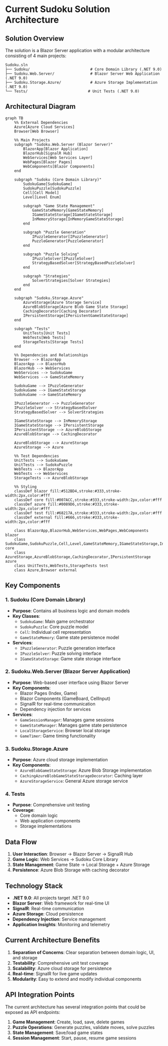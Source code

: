 # Current Sudoku Solution Architecture

## Solution Overview

The solution is a Blazor Server application with a modular architecture consisting of 4 main projects:

```
Sudoku.sln
├── Sudoku/                           # Core Domain Library (.NET 9.0)
├── Sudoku.Web.Server/                # Blazor Server Web Application (.NET 9.0)
├── Sudoku.Storage.Azure/             # Azure Storage Implementation (.NET 9.0)
└── Tests/                           # Unit Tests (.NET 9.0)
```

## Architectural Diagram

```mermaid
graph TB
    %% External Dependencies
    Azure[Azure Cloud Services]
    Browser[Web Browser]

    %% Main Projects
    subgraph "Sudoku.Web.Server (Blazor Server)"
        BlazorApp[Blazor Application]
        BlazorHub[SignalR Hub]
        WebServices[Web Services Layer]
        WebPages[Blazor Pages]
        WebComponents[Blazor Components]
    end

    subgraph "Sudoku (Core Domain Library)"
        SudokuGame[SudokuGame]
        SudokuPuzzle[SudokuPuzzle]
        Cell[Cell Model]
        Level[Level Enum]

        subgraph "Game State Management"
            GameStateMemory[GameStateMemory]
            IGameStateStorage[IGameStateStorage]
            InMemoryStorage[InMemoryGameStateStorage]
        end

        subgraph "Puzzle Generation"
            IPuzzleGenerator[IPuzzleGenerator]
            PuzzleGenerator[PuzzleGenerator]
        end

        subgraph "Puzzle Solving"
            IPuzzleSolver[IPuzzleSolver]
            StrategyBasedSolver[StrategyBasedPuzzleSolver]
        end

        subgraph "Strategies"
            SolverStrategies[Solver Strategies]
        end
    end

    subgraph "Sudoku.Storage.Azure"
        AzureStorage[Azure Storage Service]
        AzureBlobStorage[Azure Blob Game State Storage]
        CachingDecorator[Caching Decorator]
        IPersistentStorage[IPersistentGameStateStorage]
    end

    subgraph "Tests"
        UnitTests[Unit Tests]
        WebTests[Web Tests]
        StorageTests[Storage Tests]
    end

    %% Dependencies and Relationships
    Browser --> BlazorApp
    BlazorApp --> BlazorHub
    BlazorHub --> WebServices
    WebServices --> SudokuGame
    WebServices --> GameStateMemory

    SudokuGame --> IPuzzleGenerator
    SudokuGame --> IGameStateStorage
    SudokuGame --> GameStateMemory

    IPuzzleGenerator --> PuzzleGenerator
    IPuzzleSolver --> StrategyBasedSolver
    StrategyBasedSolver --> SolverStrategies

    IGameStateStorage --> InMemoryStorage
    IGameStateStorage --> IPersistentStorage
    IPersistentStorage --> AzureBlobStorage
    AzureBlobStorage --> CachingDecorator

    AzureBlobStorage --> AzureStorage
    AzureStorage --> Azure

    %% Test Dependencies
    UnitTests --> SudokuGame
    UnitTests --> SudokuPuzzle
    WebTests --> BlazorApp
    WebTests --> WebServices
    StorageTests --> AzureBlobStorage

    %% Styling
    classDef blazor fill:#512BD4,stroke:#333,stroke-width:2px,color:#fff
    classDef core fill:#007ACC,stroke:#333,stroke-width:2px,color:#fff
    classDef azure fill:#0089D6,stroke:#333,stroke-width:2px,color:#fff
    classDef test fill:#68217A,stroke:#333,stroke-width:2px,color:#fff
    classDef external fill:#666,stroke:#333,stroke-width:2px,color:#fff

    class BlazorApp,BlazorHub,WebServices,WebPages,WebComponents blazor
    class SudokuGame,SudokuPuzzle,Cell,Level,GameStateMemory,IGameStateStorage,InMemoryStorage,IPuzzleGenerator,PuzzleGenerator,IPuzzleSolver,StrategyBasedSolver,SolverStrategies core
    class AzureStorage,AzureBlobStorage,CachingDecorator,IPersistentStorage azure
    class UnitTests,WebTests,StorageTests test
    class Azure,Browser external
```

## Key Components

### 1. **Sudoku (Core Domain Library)**

- **Purpose**: Contains all business logic and domain models
- **Key Classes**:
  - `SudokuGame`: Main game orchestrator
  - `SudokuPuzzle`: Core puzzle model
  - `Cell`: Individual cell representation
  - `GameStateMemory`: Game state persistence model
- **Services**:
  - `IPuzzleGenerator`: Puzzle generation interface
  - `IPuzzleSolver`: Puzzle solving interface
  - `IGameStateStorage`: Game state storage interface

### 2. **Sudoku.Web.Server (Blazor Server Application)**

- **Purpose**: Web-based user interface using Blazor Server
- **Key Components**:
  - Blazor Pages (Index, Game)
  - Blazor Components (GameBoard, CellInput)
  - SignalR for real-time communication
  - Dependency injection for services
- **Services**:
  - `GameSessionManager`: Manages game sessions
  - `GameStateManager`: Manages game state persistence
  - `LocalStorageService`: Browser local storage
  - `GameTimer`: Game timing functionality

### 3. **Sudoku.Storage.Azure**

- **Purpose**: Azure cloud storage implementation
- **Key Components**:
  - `AzureBlobGameStateStorage`: Azure Blob Storage implementation
  - `CachingAzureBlobGameStateStorageDecorator`: Caching layer
  - `AzureStorageService`: General Azure storage service

### 4. **Tests**

- **Purpose**: Comprehensive unit testing
- **Coverage**:
  - Core domain logic
  - Web application components
  - Storage implementations

## Data Flow

1. **User Interaction**: Browser → Blazor Server → SignalR Hub
2. **Game Logic**: Web Services → Sudoku Core Library
3. **State Management**: Game State → Local Storage + Azure Storage
4. **Persistence**: Azure Blob Storage with caching decorator

## Technology Stack

- **.NET 9.0**: All projects target .NET 9.0
- **Blazor Server**: Web framework for real-time UI
- **SignalR**: Real-time communication
- **Azure Storage**: Cloud persistence
- **Dependency Injection**: Service management
- **Application Insights**: Monitoring and telemetry

## Current Architecture Benefits

1. **Separation of Concerns**: Clear separation between domain logic, UI, and storage
2. **Testability**: Comprehensive unit test coverage
3. **Scalability**: Azure cloud storage for persistence
4. **Real-time**: SignalR for live game updates
5. **Modularity**: Easy to extend and modify individual components

## API Integration Points

The current architecture has several integration points that could be exposed as API endpoints:

1. **Game Management**: Create, load, save, delete games
2. **Puzzle Operations**: Generate puzzles, validate moves, solve puzzles
3. **State Management**: Save/load game states
4. **Session Management**: Start, pause, resume game sessions
